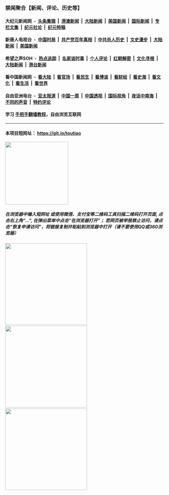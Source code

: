 ### 禁闻聚合【新闻、评论、历史等】

#### 大纪元新闻网 &nbsp;-&nbsp; [头条集锦](indexes/E头条集锦.md?t=03190303) &nbsp;|&nbsp; [港澳新闻](indexes/E港澳新闻.md?t=03190303)  &nbsp;|&nbsp; [大陆新闻](indexes/E大陆新闻.md?t=03190303) &nbsp;|&nbsp; [美国新闻](indexes/E美国新闻.md?t=03190303) &nbsp;|&nbsp; [国际新闻](indexes/E国际新闻.md?t=03190303) &nbsp;|&nbsp; [专栏文集](indexes/E专栏文集.md?t=03190303) &nbsp;|&nbsp; [纪元社论](indexes/E纪元社论.md?t=03190303) &nbsp;|&nbsp; [纪元特稿](indexes/E纪元特稿.md?t=03190303) 

#### 新唐人电视台 &nbsp;-&nbsp; [中国时局](indexes/N中国时局.md?t=03190303) &nbsp;|&nbsp; [共产党百年真相](indexes/N共产党百年真相.md?t=03190303) &nbsp;|&nbsp; [中共杀人历史](indexes/N中共杀人历史.md?t=03190303) &nbsp;|&nbsp; [文史漫步](indexes/N文史漫步.md?t=03190303) &nbsp;|&nbsp; [大陆新闻](indexes/N大陆新闻.md?t=03190303) &nbsp;|&nbsp; [美国新闻](indexes/N美国新闻.md?t=03190303)

#### 希望之声SOH &nbsp;-&nbsp; [热点追踪](indexes/H热点追踪.md?t=03190303) &nbsp;|&nbsp; [名家谈时事](indexes/H名家谈时事.md?t=03190303) &nbsp;|&nbsp; [个人评论](indexes/H个人评论.md?t=03190303)  &nbsp;|&nbsp; [红朝解密](indexes/H红朝解密.md?t=03190303) &nbsp;|&nbsp; [文化寻根](indexes/H文化寻根.md?t=03190303) &nbsp;|&nbsp; [大陆新闻](indexes/H大陆新闻.md?t=03190303) &nbsp;|&nbsp; [港台新闻](indexes/H港台新闻.md?t=03190303)

#### 看中国新闻网 &nbsp;-&nbsp; [看大陆](indexes/S看大陆.md?t=03190303) &nbsp;|&nbsp; [看官场](indexes/S看官场.md?t=03190303) &nbsp;|&nbsp; [看民生](indexes/S看民生.md?t=03190303)  &nbsp;|&nbsp; [看博谈](indexes/S看博谈.md?t=03190303) &nbsp;|&nbsp; [看财经](indexes/S看财经.md?t=03190303) &nbsp;|&nbsp; [看史海](indexes/S看史海.md?t=03190303) &nbsp;|&nbsp; [看文化](indexes/S看文化.md?t=03190303) &nbsp;|&nbsp; [看生活](indexes/S看生活.md?t=03190303) &nbsp;|&nbsp; [看世界](indexes/S看世界.md?t=03190303)

#### 自由亚洲电台 &nbsp;-&nbsp; [亚太报道](indexes/R亚太报道.md?t=03190303) &nbsp;|&nbsp; [中国一周](indexes/R中国一周.md?t=03190303) &nbsp;|&nbsp; [中国透视](indexes/R中国透视.md?t=03190303)  &nbsp;|&nbsp; [国际视角](indexes/R国际视角.md?t=03190303) &nbsp;|&nbsp; [夜话中南海](indexes/R夜话中南海.md?t=03190303) &nbsp;|&nbsp; [不同的声音](indexes/R不同的声音.md?t=03190303) &nbsp;|&nbsp; [特约评论](indexes/R特约评论.md?t=03190303)

#### 学习 [手把手翻墙教程](https://github.com/gfw-breaker/guides/wiki)，自由浏览互联网

----

#### 本项目短网址： https://git.io/toutiao
<img src="https://raw.githubusercontent.com/gfw-breaker/banned-news/master/scripts/img/qr.png" width="200px"/>  

##### 在浏览器中输入短网址 或使用微信、支付宝等二维码工具扫描二维码打开页面, 点击右上角"...", 在弹出菜单中点击“在浏览器打开”； 若网页被举报禁止访问，请点击“恢复申请访问”，将链接复制并粘贴到浏览器中打开（请不要使用QQ或360浏览器）

<img src="https://raw.githubusercontent.com/gfw-breaker/banned-news/master/scripts/img/1.png" width="260px"/> &nbsp; <img src="https://raw.githubusercontent.com/gfw-breaker/banned-news/master/scripts/img/2.png" width="260px"/> &nbsp; <img src="https://raw.githubusercontent.com/gfw-breaker/banned-news/master/scripts/img/3.png" width="260px"/>
